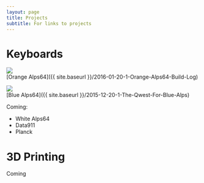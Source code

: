 ```yaml
---
layout: page
title: Projects
subtitle: For links to projects
---
```


# Keyboards

![](http://i.imgur.com/foItOtnm.jpg)  
[Orange Alps64]({{ site.baseurl }}/2016-01-20-1-Orange-Alps64-Build-Log)

![](http://i.imgur.com/int4rR7m.jpg)  
[Blue Alps64]({{ site.baseurl }}/2015-12-20-1-The-Qwest-For-Blue-Alps)

Coming:
+ White Alps64
+ Data911
+ Planck

# 3D Printing

Coming
